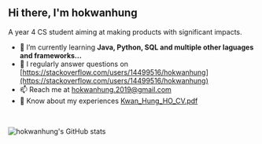 <h2>Hi there, I'm hokwanhung</h1>

A year 4 CS student aiming at making products with significant impacts.
- 🌱 I’m currently learning **Java, Python, SQL and multiple other laguages and frameworks...**
- 📝 I regularly answer questions on [https://stackoverflow.com/users/14499516/hokwanhung](https://stackoverflow.com/users/14499516/hokwanhung)
- 📫 Reach me at hokwanhung.2019@gmail.com
- 📄 Know about my experiences [Kwan_Hung_HO_CV.pdf](https://github.com/travrs629/travrs629/raw/main/Kwan_Hung_HO_CV.pdf)

<br>

![hokwanhung's GitHub stats](https://github-readme-stats.vercel.app/api?username=travrs629&show_icons=true&count_private=true&line_height=25&include_all_commits=true&hide=contribs&cache_seconds=7200)

